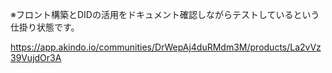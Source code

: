 ※フロント構築とDIDの活用をドキュメント確認しながらテストしているという仕掛り状態です。

https://app.akindo.io/communities/DrWepAj4duRMdm3M/products/La2vVz39VujdOr3A
